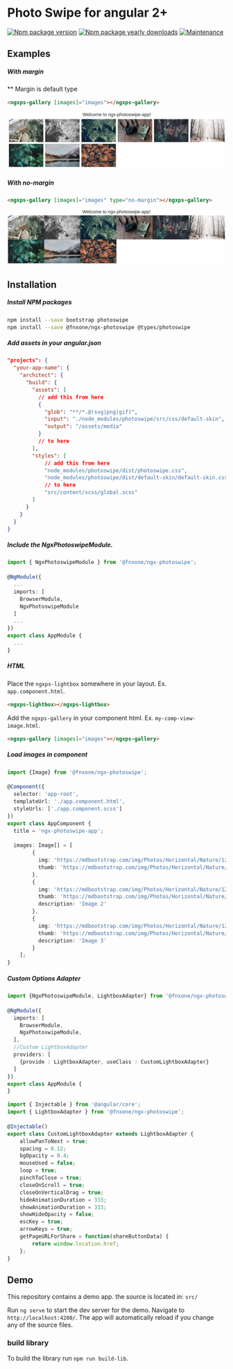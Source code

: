 # Photo Swipe for angular 2+

[![Npm package version](https://img.shields.io/badge/npm-1.0.9-blue)](https://www.npmjs.com/package/@fnxone/ngx-photoswipe)
[![Npm package yearly downloads](https://img.shields.io/badge/downloads-600%2Fyear-green)](https://www.npmjs.com/package/@fnxone/ngx-photoswipe)
[![Maintenance](https://img.shields.io/badge/Maintained%3F-yes-green.svg)](https://github.com/fn-alves/ngx-photoswipe/graphs/commit-activity)



## Examples

##### With margin
** Margin is default type
```html
<ngxps-gallery [images]="images"></ngxps-gallery>
```
![Photo Gallery with margin](./examples/margin.png)


##### With no-margin
```html
<ngxps-gallery [images]="images" type="no-margin"></ngxps-gallery>
```
![Photo Gallery with no margin](./examples/no-margin.png)



## Installation
##### Install NPM packages
```bash
npm install --save bootstrap photoswipe
npm install --save @fnxone/ngx-photoswipe @types/photoswipe
```

##### Add assets in your angular.json
```json
"projects": {
  "your-app-name": {
    "architect": {
      "build": {
        "assets": [
          // add this from here
          { 
            "glob": "**/*.@(svg|png|gif)", 
            "input": "./node_modules/photoswipe/src/css/default-skin", 
            "output": "/assets/media" 
          }
          // to here        
        ],
        "styles": [
            // add this from here
            "node_modules/photoswipe/dist/photoswipe.css",
            "node_modules/photoswipe/dist/default-skin/default-skin.css",
            // to here  
            "src/content/scss/global.scss"
        ]  
      }
    }
  }
}
```

##### Include the NgxPhotoswipeModule.
```typescript
import { NgxPhotoswipeModule } from '@fnxone/ngx-photoswipe';
 
@NgModule({
  ...
  imports: [
    BrowserModule,
    NgxPhotoswipeModule
  ]
  ...
})
export class AppModule {
  ...
}
```

##### HTML

Place the `ngxps-lightbox` somewhere in your layout. Ex. `app.component.html`.

```html
<ngxps-lightbox></ngxps-lightbox>
```

Add the `ngxps-gallery` in your component html. Ex. `my-comp-view-image.html`.

```html
<ngxps-gallery [images]="images"></ngxps-gallery>
```

##### Load images in component

```typescript
import {Image} from '@fnxone/ngx-photoswipe';

@Component({
  selector: 'app-root',
  templateUrl: './app.component.html',
  styleUrls: ['./app.component.scss']
})
export class AppComponent {
  title = 'ngx-photoswipe-app';

  images: Image[] = [
        {
          img: 'https://mdbootstrap.com/img/Photos/Horizontal/Nature/12-col/img%20(117).jpg',
          thumb: 'https://mdbootstrap.com/img/Photos/Horizontal/Nature/4-col/img%20(117).jpg',
        },
        {
          img: 'https://mdbootstrap.com/img/Photos/Horizontal/Nature/12-col/img%20(98).jpg',
          thumb: 'https://mdbootstrap.com/img/Photos/Horizontal/Nature/4-col/img%20(98).jpg',
          description: 'Image 2'
        },
        {
          img: 'https://mdbootstrap.com/img/Photos/Horizontal/Nature/12-col/img%20(131).jpg',
          thumb: 'https://mdbootstrap.com/img/Photos/Horizontal/Nature/4-col/img%20(131).jpg',
          description: 'Image 3'
        }
    ];
} 
```

##### Custom Options Adapter
```typescript
import {NgxPhotoswipeModule, LightboxAdapter} from '@fnxone/ngx-photoswipe';
 
@NgModule({
  imports: [
    BrowserModule,
    NgxPhotoswipeModule,
  ],
  //Custom LightboxAdapter
  providers: [
    {provide : LightboxAdapter, useClass : CustomLightboxAdapter}
  ]
})
export class AppModule {
}
```

```typescript 
import { Injectable } from '@angular/core';
import { LightboxAdapter } from '@fnxone/ngx-photoswipe';

@Injectable()
export class CustomLightboxAdapter extends LightboxAdapter {
    allowPanToNext = true;
    spacing = 0.12;
    bgOpacity = 0.4;
    mouseUsed = false;
    loop = true;
    pinchToClose = true;
    closeOnScroll = true;
    closeOnVerticalDrag = true;
    hideAnimationDuration = 333;
    showAnimationDuration = 333;
    showHideOpacity = false;
    escKey = true;
    arrowKeys = true;
    getPageURLForShare = function(shareButtonData) {
        return window.location.href;
    };
}
```

## Demo

This repository contains a demo app. the source is located in: `src/`

Run `ng serve` to start the dev server for the demo. 
Navigate to `http://localhost:4200/`. 
The app will automatically reload if you change any of the source files.

### build library

To build the library run `npm run build-lib`.
